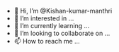 - 👋 Hi, I’m @Kishan-kumar-manthri
- 👀 I’m interested in ...
- 🌱 I’m currently learning ...
- 💞️ I’m looking to collaborate on ...
- 📫 How to reach me ...

<!---
Kishan-kumar-manthri/Kishan-kumar-manthri is a ✨ special ✨ repository because its `README.md` (this file) appears on your GitHub profile.
You can click the Preview link to take a look at your changes.
--->
